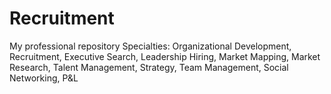 # Recruitment
My professional repository
Specialties: Organizational Development, Recruitment, Executive Search, Leadership Hiring, Market Mapping, Market Research, Talent Management, Strategy, Team Management, Social Networking, P&L
